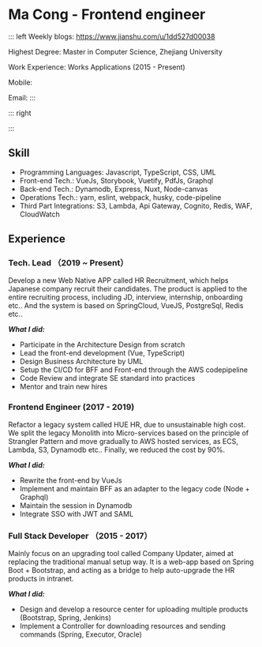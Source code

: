 
# Ma Cong - Frontend engineer

::: left
Weekly blogs: https://www.jianshu.com/u/1dd527d00038

Highest Degree: Master in Computer Science, Zhejiang University

Work Experience: Works Applications (2015 - Present)

Mobile:

Email:
:::

::: right

:::

## Skill

* Programming Languages: Javascript, TypeScript, CSS, UML
* Front-end Tech.: VueJs, Storybook, Vuetify, PdfJs, Graphql
* Back-end Tech.: Dynamodb, Express, Nuxt, Node-canvas
* Operations Tech.: yarn, eslint, webpack, husky, code-pipeline
* Third Part Integrations: S3, Lambda, Api Gateway, Cognito, Redis, WAF, CloudWatch

## Experience

### Tech. Lead （2019 ~ Present）

Develop a new Web Native APP called HR Recruitment, which helps Japanese company recruit their candidates. The product is applied to the entire recruiting process, including JD, interview, internship, onboarding etc..  And the system is based on SpringCloud, VueJS, PostgreSql, Redis etc..

***What I did:***

* Participate in the Architecture Design from scratch
* Lead the front-end development (Vue, TypeScript)
* Design Business Architecture by UML
* Setup the CI/CD for BFF and Front-end through the AWS  codepipeline
* Code Review and integrate SE standard into practices
* Mentor and train new hires

### Frontend Engineer (2017 -  2019)

Refactor a legacy system called HUE HR, due to unsustainable high cost. We split the legacy Monolith into Micro-services based on the principle of Strangler Pattern and move gradually to AWS hosted services, as ECS, Lambda, S3, Dynamodb etc.. Finally, we reduced the cost by 90%.

***What I did:***

* Rewrite the front-end by VueJs
* Implement and maintain BFF as an adapter to the legacy code (Node + Graphql)
* Maintain the session in Dynamodb
* Integrate SSO with JWT and SAML

### Full Stack Developer （2015 - 2017）

Mainly focus on an upgrading tool called Company Updater, aimed at replacing the traditional manual setup way. It is a web-app based on Spring Boot + Bootstrap, and acting as a bridge to help auto-upgrade the HR products in intranet.

***What I did:***

* Design and develop a resource center for uploading multiple products (Bootstrap, Spring, Jenkins)
* Implement a Controller for downloading resources and sending commands (Spring, Executor, Oracle)
